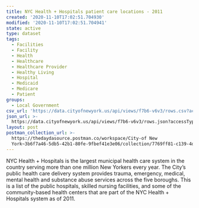 ```yaml
---
title: NYC Health + Hospitals patient care locations - 2011
created: '2020-11-10T17:02:51.704930'
modified: '2020-11-10T17:02:51.704941'
state: active
type: dataset
tags:
  - Facilities
  - Facility
  - Health
  - Healthcare
  - Healthcare Provider
  - Healthy Living
  - Hospital
  - Medicaid
  - Medicare
  - Patient
groups:
  - Local Government
csv_url: 'https://data.cityofnewyork.us/api/views/f7b6-v6v3/rows.csv?accessType=DOWNLOAD'
json_url: >-
  https://data.cityofnewyork.us/api/views/f7b6-v6v3/rows.json?accessType=DOWNLOAD
layout: post
postman_collection_url: >-
  https://thedaydasource.postman.co/workspace/City-of New
  York~3b6f7a46-5db5-42b1-80fe-9fbef41e3e06/collection/7769ff81-c139-4db5-91fd-f2dec446b559
---
```

NYC Health + Hospitals is the largest municipal health care system in the country serving more than one million New Yorkers every year. The City’s public health care delivery system provides trauma, emergency, medical, mental health and substance abuse services across the five boroughs. This is a list of the public hospitals, skilled nursing facilities, and some of the community-based health centers that are part of the NYC Health + Hospitals system as of 2011.
